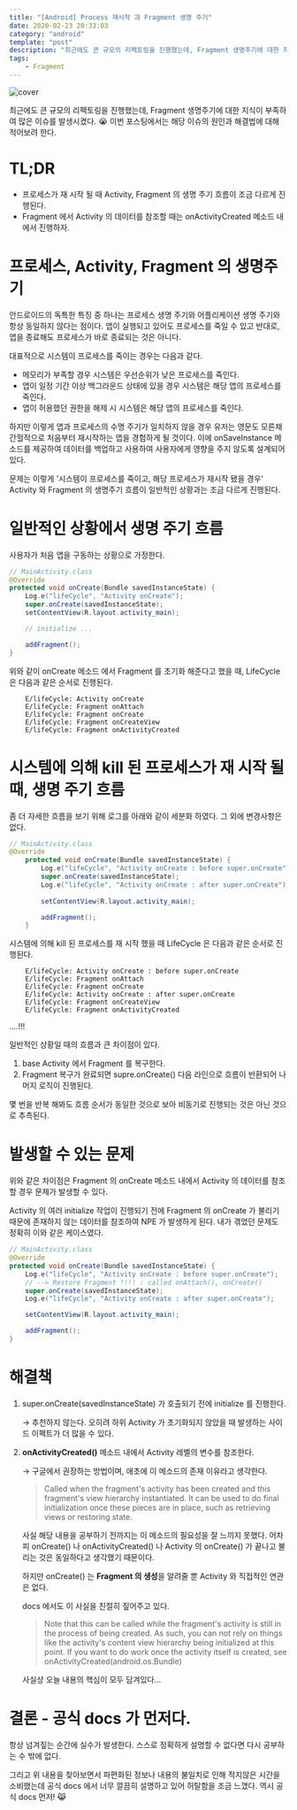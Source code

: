 ```yaml
---
title: "[Android] Process 재시작 과 Fragment 생명 주기"
date: 2020-02-23 20:33:03
category: "android"
template: "post"
description: "최근에도 큰 규모의 리펙토링을 진행했는데, Fragment 생명주기에 대한 지식이 부족하여 많은 이슈를 발생시켰다. 😭 이번 포스팅에서는 해당 이슈의 원인과 해결법에 대해 적어보려 한다."
tags: 
    - Fragment
---
```

![cover](/media/cover/bike_cover.jpg)

최근에도 큰 규모의 리펙토링을 진행했는데, Fragment 생명주기에 대한 지식이 부족하여 많은 이슈를 발생시켰다. 😭 이번 포스팅에서는 해당 이슈의 원인과 해결법에 대해 적어보려 한다.

# TL;DR

- 프로세스가 재 시작 될 때 Activity, Fragment 의 생명 주기 흐름이 조금 다르게 진행된다.
- Fragment 에서 Activity 의 데이터를 참조할 때는 onActivityCreated 메소드 내에서 진행하자.

# 프로세스, Activity, Fragment 의 생명주기

안드로이드의 독특한 특징 중 하나는 프로세스 생명 주기와 어플리케이션 생명 주기와 항상 동일하지 않다는 점이다. 앱이 실행되고 있어도 프로세스를 죽일 수 있고 반대로, 앱을 종료해도 프로세스가 바로 종료되는 것은 아니다.

대표적으로 시스템이 프로세스를 죽이는 경우는 다음과 같다.

- 메모리가 부족할 경우 시스템은 우선순위가 낮은 프로세스를 죽인다.
- 앱이 일정 기간 이상 백그라운드 상태에 있을 경우 시스템은 해당 앱의 프로세스를 죽인다.
- 앱이 허용했던 권한을 해제 시 시스템은 해당 앱의 프로세스를 죽인다.

하지만 이렇게 앱과 프로세스의 수명 주기가 일치하지 않을 경우 유저는 영문도 모른채 간헐적으로 처음부터 재시작하는 앱을 경험하게 될 것이다. 이에 onSaveInstance 메소드를 제공하여 데이터를 백업하고 사용하여 사용자에게 영향을 주지 않도록 설계되어 있다.

문제는 이렇게 '시스템이 프로세스를 죽이고, 해당 프로세스가 재시작 됐을 경우' Activity 와 Fragment 의 생명주기 흐름이 일반적인 상황과는 조금 다르게 진행된다.

# 일반적인 상황에서 생명 주기 흐름

사용자가 처음 앱을 구동하는 상황으로 가정한다.
```java
// MainActivity.class
@Override
protected void onCreate(Bundle savedInstanceState) {
    Log.e("lifeCycle", "Activity onCreate");
    super.onCreate(savedInstanceState);
    setContentView(R.layout.activity_main);

    // initialize ...

    addFragment();
}
```

위와 같이 onCreate 메소드 에서 Fragment 를 초기화 해준다고 했을 때, LifeCycle 은 다음과 같은 순서로 진행된다.
```
    E/lifeCycle: Activity onCreate
    E/lifeCycle: Fragment onAttach
    E/lifeCycle: Fragment onCreate
    E/lifeCycle: Fragment onCreateView
    E/lifeCycle: Fragment onActivityCreated
```
# 시스템에 의해 kill 된 프로세스가 재 시작 될 때, 생명 주기 흐름

좀 더 자세한 흐름을 보기 위해 로그를 아래와 같이 세분화 하였다. 그 외에 변경사항은 없다.
```java
// MainActivity.class
@Override
    protected void onCreate(Bundle savedInstanceState) {
        Log.e("lifeCycle", "Activity onCreate : before super.onCreate");
        super.onCreate(savedInstanceState);
        Log.e("lifeCycle", "Activity onCreate : after super.onCreate");
        
        setContentView(R.layout.activity_main);

        addFragment();
    }
```

시스템에 의해 kill 된 프로세스를 재 시작 했을 때 LifeCycle 은 다음과 같은 순서로 진행된다.
```
    E/lifeCycle: Activity onCreate : before super.onCreate
    E/lifeCycle: Fragment onAttach
    E/lifeCycle: Fragment onCreate
    E/lifeCycle: Activity onCreate : after super.onCreate
    E/lifeCycle: Fragment onCreateView
    E/lifeCycle: Fragment onActivityCreated
```

....!!!

일반적인 상황일 때의 흐름과 큰 차이점이 있다. 

1. base Activity 에서 Fragment 를 복구한다.
2. Fragment 복구가 완료되면 supre.onCreate() 다음 라인으로 흐름이 반환되어 나머지 로직이 진행된다.

몇 번을 반복 해봐도 흐름 순서가 동일한 것으로 보아 비동기로 진행되는 것은 아닌 것으로 추측된다.

# 발생할 수 있는 문제

위와 같은 차이점은 Fragment 의 onCreate 메소드 내에서 Activity 의 데이터를 참조할 경우 문제가 발생할 수 있다. 

Activity 의 여러 initialize 작업이 진행되기 전에 Fragment 의 onCreate 가 불리기 때문에 존재하지 않는 데이터를 참조하여 NPE 가 발생하게 된다. 내가 겪었던 문제도 정확히 이와 같은 케이스였다.
```java
// MainActivity.class
@Override
protected void onCreate(Bundle savedInstanceState) {
    Log.e("lifeCycle", "Activity onCreate : before super.onCreate");
    // --> Restore Fragment !!!! : called onAttach(), onCreate()
    super.onCreate(savedInstanceState);
    Log.e("lifeCycle", "Activity onCreate : after super.onCreate");

    setContentView(R.layout.activity_main);

    addFragment();
}
```

# 해결책

1. super.onCreate(savedInstanceState) 가 호출되기 전에 initialize 를 진행한다.

    → 추천하지 않는다. 오히려 하위 Activity 가 초기화되지 않았을 때 발생하는 사이드 이펙트가 더 많을 수 있다.

2. **onActivityCreated()** 메소드 내에서 Activity 레벨의 변수를 참조한다.

    → 구글에서 권장하는 방법이며, 애초에 이 메소드의 존재 이유라고 생각한다.

    > Called when the fragment's activity has been created and this fragment's view hierarchy instantiated. It can be used to do final initialization once these pieces are in place, such as retrieving views or restoring state.

    사실 해당 내용을 공부하기 전까지는 이 메소드의 필요성을 잘 느끼지 못했다. 어차피 onCreate() 나 onActivityCreated() 나 Activity 의 onCreate() 가 끝나고 불리는 것은 동일하다고 생각했기 때문이다. 

    하지만 onCreate() 는 **Fragment 의 생성**을 알려줄 뿐 Activity 와 직접적인 연관은 없다. 

    docs 에서도 이 사실을 친절히 짚어주고 있다.

    > Note that this can be called while the fragment's activity is still in the process of being created. As such, you can not rely on things like the activity's content view hierarchy being initialized at this point. If you want to do work once the activity itself is created, see onActivityCreated(android.os.Bundle)

    사실상 오늘 내용의 핵심이 모두 담겨있다...

# 결론 - 공식 docs 가 먼저다.

항상 넘겨짚는 순간에 실수가 발생한다. 스스로 정확하게 설명할 수 없다면 다시 공부하는 수 밖에 없다.

그리고 위 내용을 찾아보면서 파편화된 정보나 내용의 불일치로 인해 적지않은 시간을 소비했는데 공식 docs 에서 너무 깔끔히 설명하고 있어 허탈함을 조금 느꼈다. 역시 공식 docs 먼저! 😹
